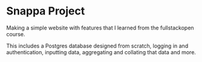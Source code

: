 # Snappa Project

Making a simple website with features that I learned from the fullstackopen course.

This includes a Postgres database designed from scratch, logging in and authentication, inputting data, aggregating and collating that data and more.
